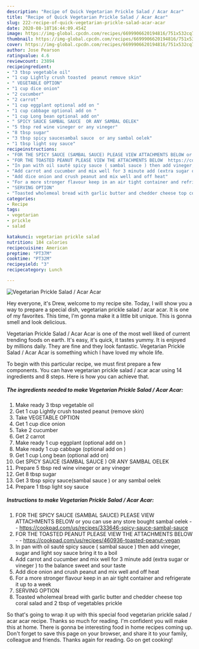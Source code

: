 ```yaml
---
description: "Recipe of Quick Vegetarian Prickle Salad / Acar Acar"
title: "Recipe of Quick Vegetarian Prickle Salad / Acar Acar"
slug: 222-recipe-of-quick-vegetarian-prickle-salad-acar-acar
date: 2020-08-18T16:44:09.454Z
image: https://img-global.cpcdn.com/recipes/6699906620194816/751x532cq70/vegetarian-prickle-salad-acar-acar-recipe-main-photo.jpg
thumbnail: https://img-global.cpcdn.com/recipes/6699906620194816/751x532cq70/vegetarian-prickle-salad-acar-acar-recipe-main-photo.jpg
cover: https://img-global.cpcdn.com/recipes/6699906620194816/751x532cq70/vegetarian-prickle-salad-acar-acar-recipe-main-photo.jpg
author: Jose Pearson
ratingvalue: 4.6
reviewcount: 23894
recipeingredient:
- "3 tbsp vegetable oil"
- "1 cup Lightly crush toasted  peanut remove skin"
- " VEGETABLE OPTION"
- "1 cup dice onion"
- "2 cucumber"
- "2 carrot"
- "1 cup eggplant optional add on "
- "1 cup cabbage optional add on "
- "1 cup Long bean optional add on"
- " SPICY SAUCE SAMBAL SAUCE  OR ANY SAMBAL OELEK"
- "5 tbsp red wine vineger or any vineger"
- "8 tbsp sugar"
- "3 tbsp spicy saucesambal sauce  or any sambal oelek"
- "1 tbsp light soy sauce"
recipeinstructions:
- "FOR THE SPICY SAUCE (SAMBAL SAUCE) PLEASE VIEW ATTACHMENTS BELOW or you can use any store bought sambal oelek  https://cookpad.com/us/recipes/333646-spicy-sauce-sambal-sauce"
- "FOR THE TOASTED PEANUT PLEASE VIEW THE ATTACHMENTS BELOW  https://cookpad.com/us/recipes/460936-toasted-peanut-vegan"
- "In pan with oil sauté spicy sauce ( sambal sauce ) then add vineger, sugar and light soy sauce bring it to a boil"
- "Add carrot and cucumber and mix well for 3 minute add (extra sugar or vineger ) to the balance sweet and sour taste"
- "Add dice onion and crush peanut and mix well and off heat"
- "For a more stronger flavour keep in an air tight container and refrigerate it up to a week"
- "SERVING OPTION"
- "Toasted wholemeal bread with garlic butter and chedder cheese top coral salad and 2 tbsp of vegetables prickle"
categories:
- Recipe
tags:
- vegetarian
- prickle
- salad

katakunci: vegetarian prickle salad 
nutrition: 184 calories
recipecuisine: American
preptime: "PT37M"
cooktime: "PT32M"
recipeyield: "3"
recipecategory: Lunch

---
```



![Vegetarian Prickle Salad / Acar Acar](https://img-global.cpcdn.com/recipes/6699906620194816/751x532cq70/vegetarian-prickle-salad-acar-acar-recipe-main-photo.jpg)

Hey everyone, it's Drew, welcome to my recipe site. Today, I will show you a way to prepare a special dish, vegetarian prickle salad / acar acar. It is one of my favorites. This time, I'm gonna make it a little bit unique. This is gonna smell and look delicious.



Vegetarian Prickle Salad / Acar Acar is one of the most well liked of current trending foods on earth. It's easy, it's quick, it tastes yummy. It is enjoyed by millions daily. They are fine and they look fantastic. Vegetarian Prickle Salad / Acar Acar is something which I have loved my whole life.


To begin with this particular recipe, we must first prepare a few components. You can have vegetarian prickle salad / acar acar using 14 ingredients and 8 steps. Here is how you can achieve that.

<!--inarticleads1-->

##### The ingredients needed to make Vegetarian Prickle Salad / Acar Acar:

1. Make ready 3 tbsp vegetable oil
1. Get 1 cup Lightly crush toasted  peanut (remove skin)
1. Take  VEGETABLE OPTION
1. Get 1 cup dice onion
1. Take 2 cucumber
1. Get 2 carrot
1. Make ready 1 cup eggplant (optional add on )
1. Make ready 1 cup cabbage (optional add on )
1. Get 1 cup Long bean (optional add on)
1. Get  SPICY SAUCE (SAMBAL SAUCE ) OR ANY SAMBAL OELEK
1. Prepare 5 tbsp red wine vineger or any vineger
1. Get 8 tbsp sugar
1. Get 3 tbsp spicy sauce(sambal sauce ) or any sambal oelek
1. Prepare 1 tbsp light soy sauce




<!--inarticleads2-->

##### Instructions to make Vegetarian Prickle Salad / Acar Acar:

1. FOR THE SPICY SAUCE (SAMBAL SAUCE) PLEASE VIEW ATTACHMENTS BELOW or you can use any store bought sambal oelek -  - https://cookpad.com/us/recipes/333646-spicy-sauce-sambal-sauce
1. FOR THE TOASTED PEANUT PLEASE VIEW THE ATTACHMENTS BELOW -  - https://cookpad.com/us/recipes/460936-toasted-peanut-vegan
1. In pan with oil sauté spicy sauce ( sambal sauce ) then add vineger, sugar and light soy sauce bring it to a boil
1. Add carrot and cucumber and mix well for 3 minute add (extra sugar or vineger ) to the balance sweet and sour taste
1. Add dice onion and crush peanut and mix well and off heat
1. For a more stronger flavour keep in an air tight container and refrigerate it up to a week
1. SERVING OPTION
1. Toasted wholemeal bread with garlic butter and chedder cheese top coral salad and 2 tbsp of vegetables prickle




So that's going to wrap it up with this special food vegetarian prickle salad / acar acar recipe. Thanks so much for reading. I'm confident you will make this at home. There is gonna be interesting food in home recipes coming up. Don't forget to save this page on your browser, and share it to your family, colleague and friends. Thanks again for reading. Go on get cooking!
